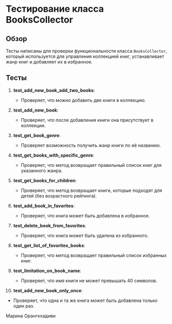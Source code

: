 # Тестирование класса BooksCollector

## Обзор

Тесты написаны для проверки функциональности класса `BooksCollector`, который используется для управления коллекцией книг, устанавливает жанр книг и добавляет их в избранное.

## Тесты

1. **test_add_new_book_add_two_books**:
   - Проверяет, что можно добавить две книги в коллекцию.
  
2. **test_add_new_book**:
   - Проверяет, что после добавления книги она присутствует в коллекции.

3. **test_get_book_genre**:
   - Проверяет возможность получить жанр книги по её названию.

4. **test_get_books_with_specific_genre**:
   - Проверяет, что метод возвращает правильный список книг для указанного жанра.

5. **test_get_books_for_children**:
   - Проверяет, что метод возвращает книги, которые подходят для детей (без возрастного рейтинга).

6. **test_add_book_in_favorites**:
   - Проверяет, что книга может быть добавлена в избранное.

7. **test_delete_book_from_favorites**:
   - Проверяет, что книга может быть удалена из избранного.

8. **test_get_list_of_favorites_books**:
   - Проверяет, что метод возвращает правильный список избранных книг.

9. **test_limitation_on_book_name**:
   - Проверяет, что имя книги не может превышать 40 символов.

10. **test_add_new_book_only_once**:
   - Проверяет, что одна и та же книга может быть добавлена только один раз.

Марина Орангкхадиви